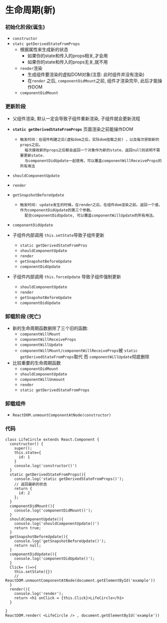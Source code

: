 # 生命周期(新)

### 初始化阶段(诞生)

* `constructor`
* `statc getDerivedStateFromProps`
  * 根据属性来生成新的状态
    * 如果你的state和传入的props相关,才会用
    * 如果你的state和传入的props无关,就不用
  * `render`渲染
    * 生成组件要渲染的虚拟DOM对象(注意: 此时组件并没有渲染)
    * 在`render` 之后, `componentDidMount`之前, 组件才渲染完毕, 此后才能操作DOM 
  * `componentDidMount`

### 更新阶段

* 父组件渲染, 默认一定会导致子组件重新渲染, 子组件就会更新流程

* **`static getDerivedStateFromProps`**  页面渲染之前能操作DOM

  * ```
    触发时间：在组件构建之后(虚拟dom之后，实际dom挂载之前) ，以及每次获取新的props之后。
      每次接收新的props之后都会返回一个对象作为新的state，返回null则说明不需要更新state.
      与componentDidUpdate一起使用，可以覆盖componentWillReceiveProps的所有用法
    ```

* `shouldComponentUpdate`

* `render`

* `getSnapshotBeforeUpdate`

  * ```
    触发时间: update发生的时候，在render之后，在组件dom渲染之前。返回一个值，作为componentDidUpdate的第三个参数。
      配合componentDidUpdate, 可以覆盖componentWillUpdate的所有用法。
    ```

* `componentDidUpdate`

* 子组件内部调用 `this.setState`导致子组件更新
  * `static getDerivedStateFromPros` 
  * `shouldComponentUpdate`
  * `render`
  * `getSnapshotBeforeUpdate`
  * `componentDidUpdate`

* 子组件内部调用 `this.forceUpdate` 导致子组件强制更新
  * `shouldComponentUpdate`
  * `render`
  * `getSnapshotBeforeUpdate`
  * `componentDidUpdate`

### 卸载阶段 (死亡)

* 新的生命周期函数删除了三个旧的函数:
  * `componentWillMount`
  * `componentWillReceiveProps`
  * `componentWillUpdate`
  * `componentWillMount/componentWillReceiveProps`被 `static getDerivedStateFromProps`取代 而 `componentWillUpdate`彻底删除
* 比较重要的生命周期函数
  * `componentDidMount`
  * `shouldComponentUpdate`
  * `componentWillUnmount`
  * `render`
  * `static getDerivedStateFromProps`

### 卸载组件

* `ReactDOM.unmountComponentAtNode(constructor)`

### 代码

```react
class LifeCircle extends React.Component {
  constructor() {
    super();
    this.state={
      id: 1
    }
    console.log('constructor()')
  }
  static getDerivedStateFromProps(){
    console.log('static getDerivedStateFromProps()');
    // 返回最新的状态
    return {
      id: 2
    };
  }
  componentDidMount(){
    console.log('componentDidMount()');
  }
  shouldComponentUpdate(){
    console.log('shouldComponentUpdate()')
    return true;
  }
  getSnapshotBeforeUpdate(){
    console.log('getSnapshotBeforeUpdate()');
    return null;
  }
  componentDidUpdate(){
    console.log('componentDidUpdate()');
  }
  Click= ()=>{
    this.setState({})
    // ReactDOM.unmountComponentAtNode(document.getElementById('example'))
  }
  render(){
    console.log('render');
    return <h1 onClick = {this.Click}>LifeCircle</h1>
  } 

}
ReactDOM.render( <LifeCircle /> , document.getElementById('example'))
```

 